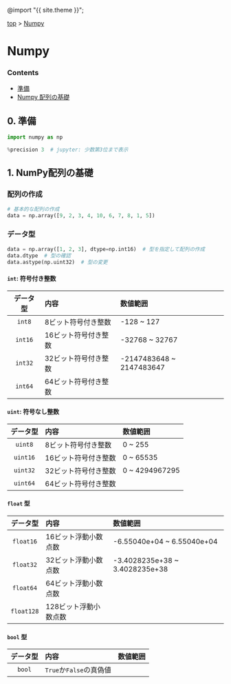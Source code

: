 @import "{{ site.theme }}";

<!-- パンくずリスト -->
[top](../index.md) > [Numpy](./learning_numpy.md)

<!-- タイトル -->
# Numpy

<!-- 目次 -->
### Contents

- [準備](#準備)
- [Numpy 配列の基礎](#NumPy配列の基礎)


<!-- 基礎 -->
## 0. 準備
```python
import numpy as np

%precision 3  # jupyter: 少数第3位まで表示
```

## 1. NumPy配列の基礎

### 配列の作成

```python
# 基本的な配列の作成
data = np.array([9, 2, 3, 4, 10, 6, 7, 8, 1, 5])
```

### データ型

```python
data = np.array([1, 2, 3], dtype=np.int16)  # 型を指定して配列の作成
data.dtype  # 型の確認
data.astype(np.uint32)  # 型の変更
```

#### ``int``: 符号付き整数

|データ型|内容|数値範囲|
|:--:|:--|:--|
|`int8`|8ビット符号付き整数|-128 ~ 127|
|`int16`|16ビット符号付き整数|-32768 ~ 32767|
|`int32`|32ビット符号付き整数|-2147483648 ~ 2147483647|
|`int64`|64ビット符号付き整数||

#### `uint`: 符号なし整数

|データ型|内容|数値範囲|
|:--:|:--|:--|
|`uint8`|8ビット符号付き整数|0 ~ 255|
|`uint16`|16ビット符号付き整数|0 ~ 65535|
|`uint32`|32ビット符号付き整数|0 ~ 4294967295|
|`uint64`|64ビット符号付き整数||

#### `float` 型

|データ型|内容|数値範囲|
|:--:|:--|:--|
|`float16`|16ビット浮動小数点数|-6.55040e+04 ~ 6.55040e+04|
|`float32`|32ビット浮動小数点数|-3.4028235e+38 ~ 3.4028235e+38|
|`float64`|64ビット浮動小数点数||
|`float128`|128ビット浮動小数点数||

#### `bool` 型

|データ型|内容|数値範囲|
|:--:|:--|:--|
|`bool`|`True`か`False`の真偽値||

###

